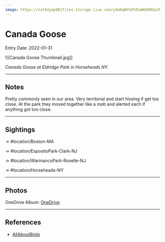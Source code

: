 ```yaml
---
image: https://sat02pap001files.storage.live.com/y4m0qWHtdYd5aWG0HKGa7PPLZXGPQJELNg4ThiWPRSiI7TqQ2aT8CbgJMKi15WNGdw00FrsFsWb5Q_OtMLvp-upLJcjvE5gglobEHrRtrD2c-qDfWasv4xQoqa85jOFyGgaaoaAxMQiVtjHuH17yn_axVE95-ZRcQVYz5pw93keKdInp-ZVA3L8k7N2F4FdU8E8k7fYTSRlLmuMxDcla1UWAT_ZBgTyIxTjWG1q2EtRxvw?encodeFailures=1&width=763&height=763
---
```


# Canada Goose
Entry Date: 2022-01-31

![[Canada Goose Thumbnail.jpg]]

*Canada Goose at Eldridge Park in Horseheads NY.*

---------------------------------------------------------------
## Notes
Pretty commonly seen in our area. Very territorial and start hissing if get too close. At the park they moved together like a mob and alerted each if anything got too close.

---------------------------------------------------------------
## Sightings

-> #location/Boston-MA

-> #location/EspositoPark-Clark-NJ

-> #location/WarinancoPark-Roselle-NJ

-> #location/Horseheads-NY 

---------------------------------------------------------------
## Photos
OneDrive Album: [OneDrive](https://1drv.ms/u/s!AvaIuMdCo_w-xjvQ7hkXlNcqlpd1?e=osPKCB)

---------------------------------------------------------------
## References
- [AllAboutBirds](https://www.allaboutbirds.org/guide/Canada_Goose/id)